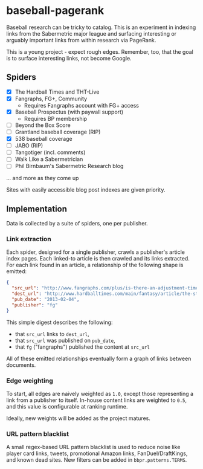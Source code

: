 # baseball-pagerank

Baseball research can be tricky to catalog. This is an experiment
in indexing links from the Sabermetric major league and surfacing
interesting or arguably important links from within research via PageRank.

This is a young project - expect rough edges.
Remember, too, that the goal is to surface interesting links,
not become Google.

## Spiders

- [x] The Hardball Times and THT-Live
- [x] Fangraphs, FG+, Community
    - Requires Fangraphs account with FG+ access
- [x] Baseball Prospectus (with paywall support)
    - Requires BP membership
- [ ] Beyond the Box Score
- [ ] Grantland baseball coverage (RIP)
- [x] 538 baseball coverage
- [ ] JABO (RIP)
- [ ] Tangotiger (incl. comments)
- [ ] Walk Like a Sabermetrician
- [ ] Phil Birnbaum's Sabermetric Research blog

... and more as they come up

Sites with easily accessible blog post indexes are given priority.

## Implementation

Data is collected by a suite of spiders, one per publisher.

### Link extraction

Each spider, designed for a single publisher, crawls a publisher's
article index pages. Each linked-to article is then crawled
and its links extracted. For each link found in an article,
a relationship of the following shape is emitted:

```json
{
  "src_url": "http://www.fangraphs.com/plus/is-there-an-adjustment-time-for-players-changing-leagues/",
  "dest_url": "http://www.hardballtimes.com/main/fantasy/article/the-statistical-impact-of-switching-leagues-for-hitters/",
  "pub_date": "2013-02-04",
  "publisher": "fg"
}
```

This simple digest describes the following:

- that `src_url` links to `dest_url`,
- that `src_url` was published on `pub_date`,
- that `fg` ("fangraphs") published the content at `src_url`

All of these emitted relationships eventually form a graph of links
between documents.

### Edge weighting

To start, all edges are naively weighted as `1.0`, except those
representing a link from a publisher to itself. In-house content links
are weighted to `0.5`, and this value is configurable at ranking runtime.

Ideally, new weights will be added as the project matures.

### URL pattern blacklist

A small regex-based URL pattern blacklist is used to reduce noise like
player card links, tweets, promotional Amazon links, FanDuel/DraftKings,
and known dead sites. New filters can be added in `bbpr.patterns.TERMS`.
